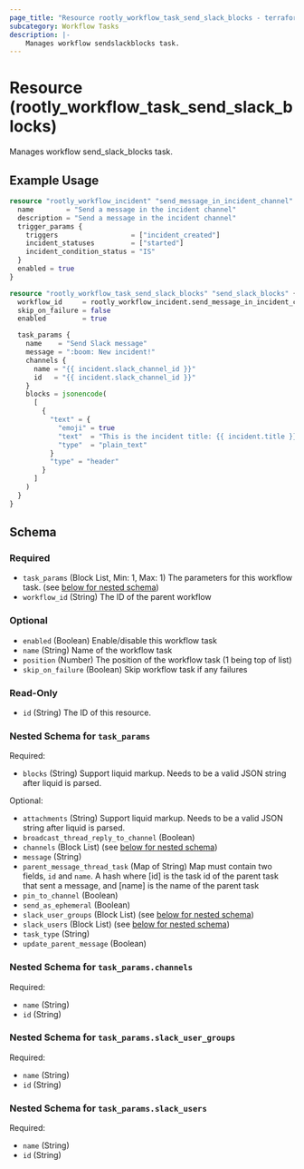 ```yaml
---
page_title: "Resource rootly_workflow_task_send_slack_blocks - terraform-provider-rootly"
subcategory: Workflow Tasks
description: |-
    Manages workflow sendslackblocks task.
---
```


# Resource (rootly_workflow_task_send_slack_blocks)

Manages workflow send_slack_blocks task.

## Example Usage

```terraform
resource "rootly_workflow_incident" "send_message_in_incident_channel" {
  name        = "Send a message in the incident channel"
  description = "Send a message in the incident channel"
  trigger_params {
    triggers                  = ["incident_created"]
    incident_statuses         = ["started"]
    incident_condition_status = "IS"
  }
  enabled = true
}

resource "rootly_workflow_task_send_slack_blocks" "send_slack_blocks" {
  workflow_id     = rootly_workflow_incident.send_message_in_incident_channel.id
  skip_on_failure = false
  enabled         = true

  task_params {
    name    = "Send Slack message"
    message = ":boom: New incident!"
    channels {
      name = "{{ incident.slack_channel_id }}"
      id   = "{{ incident.slack_channel_id }}"
    }
    blocks = jsonencode(
      [
        {
          "text" = {
            "emoji" = true
            "text"  = "This is the incident title: {{ incident.title }}"
            "type"  = "plain_text"
          }
          "type" = "header"
        }
      ]
    )
  }
}
```

<!-- schema generated by tfplugindocs -->
## Schema

### Required

- `task_params` (Block List, Min: 1, Max: 1) The parameters for this workflow task. (see [below for nested schema](#nestedblock--task_params))
- `workflow_id` (String) The ID of the parent workflow

### Optional

- `enabled` (Boolean) Enable/disable this workflow task
- `name` (String) Name of the workflow task
- `position` (Number) The position of the workflow task (1 being top of list)
- `skip_on_failure` (Boolean) Skip workflow task if any failures

### Read-Only

- `id` (String) The ID of this resource.

<a id="nestedblock--task_params"></a>
### Nested Schema for `task_params`

Required:

- `blocks` (String) Support liquid markup. Needs to be a valid JSON string after liquid is parsed.

Optional:

- `attachments` (String) Support liquid markup. Needs to be a valid JSON string after liquid is parsed.
- `broadcast_thread_reply_to_channel` (Boolean)
- `channels` (Block List) (see [below for nested schema](#nestedblock--task_params--channels))
- `message` (String)
- `parent_message_thread_task` (Map of String) Map must contain two fields, `id` and `name`. A hash where [id] is the task id of the parent task that sent a message, and [name] is the name of the parent task
- `pin_to_channel` (Boolean)
- `send_as_ephemeral` (Boolean)
- `slack_user_groups` (Block List) (see [below for nested schema](#nestedblock--task_params--slack_user_groups))
- `slack_users` (Block List) (see [below for nested schema](#nestedblock--task_params--slack_users))
- `task_type` (String)
- `update_parent_message` (Boolean)

<a id="nestedblock--task_params--channels"></a>
### Nested Schema for `task_params.channels`

Required:

- `name` (String)
- `id` (String)


<a id="nestedblock--task_params--slack_user_groups"></a>
### Nested Schema for `task_params.slack_user_groups`

Required:

- `name` (String)
- `id` (String)


<a id="nestedblock--task_params--slack_users"></a>
### Nested Schema for `task_params.slack_users`

Required:

- `name` (String)
- `id` (String)
